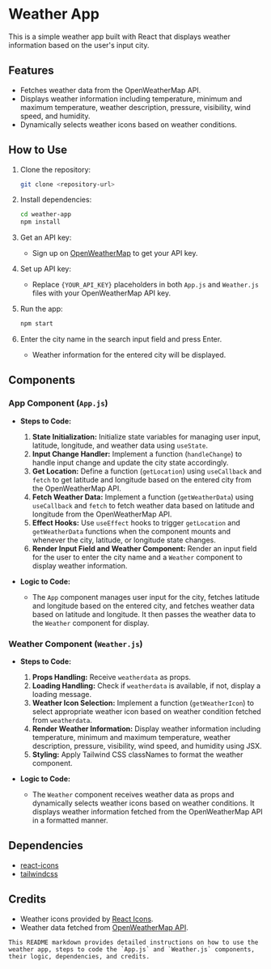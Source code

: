 
# Weather App

This is a simple weather app built with React that displays weather information based on the user's input city.

## Features

- Fetches weather data from the OpenWeatherMap API.
- Displays weather information including temperature, minimum and maximum temperature, weather description, pressure, visibility, wind speed, and humidity.
- Dynamically selects weather icons based on weather conditions.

## How to Use

1. Clone the repository:
   ```bash
   git clone <repository-url>
   ```

2. Install dependencies:
   ```bash
   cd weather-app
   npm install
   ```

3. Get an API key:
   - Sign up on [OpenWeatherMap](https://openweathermap.org/) to get your API key.

4. Set up API key:
   - Replace `{YOUR_API_KEY}` placeholders in both `App.js` and `Weather.js` files with your OpenWeatherMap API key.

5. Run the app:
   ```bash
   npm start
   ```

6. Enter the city name in the search input field and press Enter.
   - Weather information for the entered city will be displayed.

## Components

### App Component (`App.js`)

- **Steps to Code:**
  1. **State Initialization:** Initialize state variables for managing user input, latitude, longitude, and weather data using `useState`.
  2. **Input Change Handler:** Implement a function (`handleChange`) to handle input change and update the city state accordingly.
  3. **Get Location:** Define a function (`getLocation`) using `useCallback` and `fetch` to get latitude and longitude based on the entered city from the OpenWeatherMap API.
  4. **Fetch Weather Data:** Implement a function (`getWeatherData`) using `useCallback` and `fetch` to fetch weather data based on latitude and longitude from the OpenWeatherMap API.
  5. **Effect Hooks:** Use `useEffect` hooks to trigger `getLocation` and `getWeatherData` functions when the component mounts and whenever the city, latitude, or longitude state changes.
  6. **Render Input Field and Weather Component:** Render an input field for the user to enter the city name and a `Weather` component to display weather information.

- **Logic to Code:**
  - The `App` component manages user input for the city, fetches latitude and longitude based on the entered city, and fetches weather data based on latitude and longitude. It then passes the weather data to the `Weather` component for display.

### Weather Component (`Weather.js`)

- **Steps to Code:**
  1. **Props Handling:** Receive `weatherdata` as props.
  2. **Loading Handling:** Check if `weatherdata` is available, if not, display a loading message.
  3. **Weather Icon Selection:** Implement a function (`getWeatherIcon`) to select appropriate weather icon based on weather condition fetched from `weatherdata`.
  4. **Render Weather Information:** Display weather information including temperature, minimum and maximum temperature, weather description, pressure, visibility, wind speed, and humidity using JSX.
  5. **Styling:** Apply Tailwind CSS classNames to format the weather component.

- **Logic to Code:**
  - The `Weather` component receives weather data as props and dynamically selects weather icons based on weather conditions. It displays weather information fetched from the OpenWeatherMap API in a formatted manner.

## Dependencies

- [react-icons](https://react-icons.github.io/react-icons/)
- [tailwindcss](https://tailwindcss.com/)

## Credits

- Weather icons provided by [React Icons](https://react-icons.github.io/react-icons/).
- Weather data fetched from [OpenWeatherMap API](https://openweathermap.org/).

```
This README markdown provides detailed instructions on how to use the weather app, steps to code the `App.js` and `Weather.js` components, their logic, dependencies, and credits.